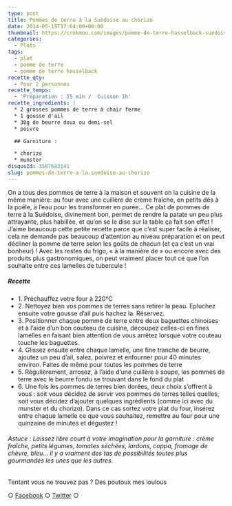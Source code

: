 ```yaml
---
type: post
title: Pommes de terre à la Suèdoise au chorizo
date: 2014-05-15T17:04:00+00:00
thumbnail: https://crokmou.com/images/pomme-de-terre-hasselback-suedoise.jpg
categories:
  - Plats
tags:
  - plat
  - pomme de terre
  - pomme de terre hasselback
recette_qty:
  - Pour 2 personnes
recette_temps:
  - 'Préparation : 15 min /  Cuisson 1h'
recette_ingredients: |
  * 2 grosses pommes de terre à chair ferme
  * 1 gousse d'ail
  * 30g de beurre doux ou demi-sel
  * poivre

  ## Garniture :

  * chorizo
  * munster
disqusId: 3587683141
slug: pommes-de-terre-a-la-suedoise-au-chorizo
---
```


On a tous des pommes de terre à la maison et souvent on la cuisine de la même manière: au four avec une cuillère de crème fraîche, en petits dès à la poêle, à l’eau pour les transformer en purée… Ce plat de pommes de terre à la Suédoise, divinement bon, permet de rendre la patate un peu plus attrayante, plus habillée, et qu’on se le dise sur la table ça fait son effet ! J’aime beaucoup cette petite recette parce que c’est super facile à réaliser, cela ne demande pas beaucoup d’attention au niveau préparation et on peut décliner la pomme de terre selon les goûts de chacun (et ça c’est un vrai bonheur) ! Avec les restes du frigo, « à la manière de » ou encore avec des produits plus gastronomiques, on peut vraiment placer tout ce que l’on souhaite entre ces lamelles de tubercule !

##### Recette

* 1\. Préchauffez votre four à 220°C
* 2\. Nettoyez bien vos pommes de terres sans retirer la peau. Epluchez ensuite votre gousse d’ail puis hachez la. Réservez.
* 3\. Positionner chaque pomme de terre entre deux baguettes chinoises et à l’aide d’un bon couteau de cuisine, découpez celles-ci en fines lamelles en faisant bien attention de vous arrêtez lorsque votre couteau touche les baguettes.
* 4\. Glissez ensuite entre chaque lamelle, une fine tranche de beurre, ajoutez un peu d’ail, salez, poivrez et enfourner pour 40 minutes environ. Faites de même pour toutes les pommes de terre
* 5\. Régulièrement, arrosez, à l’aide d’une cuillère à soupe, les pommes de terre avec le beurre fondu se trouvant dans le fond du plat
* 6\. Une fois les pommes de terres bien dorées, deux choix s’offrent à vous : soit vous décidez de servir vos pommes de terres telles quelles, soit vous décidez d’ajouter quelques ingrédients (comme ici avec du munster et du chorizo). Dans ce cas sortez votre plat du four, insérez entre chaque lamelle ce que vous souhaitez, remettre au four pour une quinzaine de minutes et dégustez !

###### Astuce : Laissez libre court à votre imagination pour la garniture : crème fraîche, petits légumes, tomates séchées, lardons, coppa, fromage de chèvre, bleu… il y a vraiment des tas de possibilités toutes plus gourmandes les unes que les autres.

Tentant vous ne trouvez pas ? Des poutoux mes loulous

○ [Facebook](https://www.facebook.com/crokmou.blog) ○ [Twitter](https://twitter.com/Crokmou) ○
